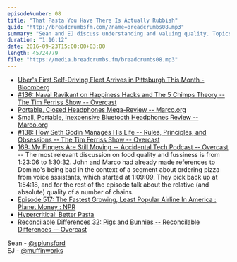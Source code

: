 ```yaml
---
episodeNumber: 08
title: "That Pasta You Have There Is Actually Rubbish"
guid: "http://breadcrumbsfm.com/?name=breadcrumbs08.mp3"
summary: "Sean and EJ discuss understanding and valuing quality. Topics range from things they fuss about—from coffee to audio to airlines—to the more philosophical thoughts and the question of whether appreciating quality is a blessing or a curse."
duration: "1:16:12"
date: 2016-09-23T15:00:00+03:00
length: 45724779
file: "https://media.breadcrumbs.fm/breadcrumbs08.mp3"
---
```


- [ Uber's First Self-Driving Fleet Arrives in Pittsburgh This Month - Bloomberg](http://www.bloomberg.com/news/features/2016-08-18/uber-s-first-self-driving-fleet-arrives-in-pittsburgh-this-month-is06r7on)
- [#136: Naval Ravikant on Happiness Hacks and The 5 Chimps Theory -- The Tim Ferriss Show -- Overcast](https://overcast.fm/+BmGUMrSCc/16:19)
- [Portable, Closed Headphones Mega-Review -- Marco.org](https://marco.org/headphones-closed-portable)
- [Small, Portable, Inexpensive Bluetooth Headphones Review -- Marco.org](https://marco.org/headphones-bluetooth-portable)
- [#138: How Seth Godin Manages His Life -- Rules, Principles, and Obsessions -- The Tim Ferriss Show -- Overcast](https://overcast.fm/+BmGUdcEGE/1:24:35)
- [169: My Fingers Are Still Moving -- Accidental Tech Podcast -- Overcast](https://overcast.fm/+CdSoEZTU/1:23:06) -- The most relevant discussion on food quality and fussiness is from 1:23:06 to 1:30:32. John and Marco had already made references to Domino's being bad in the context of a segment about ordering pizza from voice assistants, which started at 1:09:09. They pick back up at 1:54:18, and for the rest of the episode talk about the relative (and absolute) quality of a number of chains.
- [ Episode 517: The Fastest Growing, Least Popular Airline In America : Planet Money : NPR](http://www.npr.org/sections/money/2014/02/14/276973956/episode-517-the-fastest-growing-least-popular-airline-in-america)
- [Hypercritical: Better Pasta](http://hypercritical.co/2012/02/15/better-pasta)
- [Reconcilable Differences 32: Pigs and Bunnies -- Reconcilable Differences -- Overcast](https://overcast.fm/+EtBqdI5cQ/49:35)

Sean - [@splunsford](https://twitter.com/splunsford)  
EJ - [@muffinworks](https://twitter.com/muffinworks)